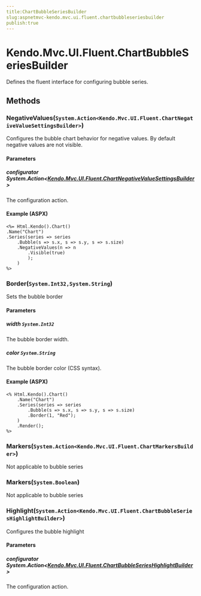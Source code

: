 ```yaml
---
title:ChartBubbleSeriesBuilder
slug:aspnetmvc-kendo.mvc.ui.fluent.chartbubbleseriesbuilder
publish:true
---
```


# Kendo.Mvc.UI.Fluent.ChartBubbleSeriesBuilder
Defines the fluent interface for configuring bubble series.



## Methods

### NegativeValues(`System.Action<Kendo.Mvc.UI.Fluent.ChartNegativeValueSettingsBuilder>`)
Configures the bubble chart behavior for negative values.
            By default negative values are not visible.


#### Parameters

##### configurator System.Action<[Kendo.Mvc.UI.Fluent.ChartNegativeValueSettingsBuilder](/kendo-ui/api/wrappers/aspnet-mvc/Kendo.Mvc.UI.Fluent/ChartNegativeValueSettingsBuilder)>
The configuration action.




#### Example (ASPX)
    <%= Html.Kendo().Chart()
    .Name("Chart")
    .Series(series => series
        .Bubble(s => s.x, s => s.y, s => s.size)
        .NegativeValues(n => n
            .Visible(true)
            );
        )
    %>


### Border(`System.Int32,System.String`)
Sets the bubble border


#### Parameters

##### width `System.Int32`
The bubble border width.

##### color `System.String`
The bubble border color (CSS syntax).




#### Example (ASPX)
    <% Html.Kendo().Chart()
        .Name("Chart")
        .Series(series => series
            .Bubble(s => s.x, s => s.y, s => s.size)
            .Border(1, "Red");
        )
        .Render();
    %>


### Markers(`System.Action<Kendo.Mvc.UI.Fluent.ChartMarkersBuilder>`)
Not applicable to bubble series





### Markers(`System.Boolean`)
Not applicable to bubble series





### Highlight(`System.Action<Kendo.Mvc.UI.Fluent.ChartBubbleSeriesHighlightBuilder>`)
Configures the bubble highlight


#### Parameters

##### configurator System.Action<[Kendo.Mvc.UI.Fluent.ChartBubbleSeriesHighlightBuilder](/kendo-ui/api/wrappers/aspnet-mvc/Kendo.Mvc.UI.Fluent/ChartBubbleSeriesHighlightBuilder)>
The configuration action.






